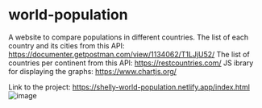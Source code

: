 # world-population
A website to compare populations in different countries.
The list of each country and its cities from this API: https://documenter.getpostman.com/view/1134062/T1LJjU52/
The list of countries per continent from this API: https://restcountries.com/
JS ibrary for displaying the graphs: https://www.chartjs.org/

Link to the project: https://shelly-world-population.netlify.app/index.html
![image](https://user-images.githubusercontent.com/33236921/218298028-36d2c60e-7ebd-44b3-a90c-2a709f7f9c37.png)
